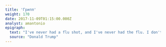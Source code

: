 ```yaml
---
title: 'Грипп'
weight: 170
date: 2017-11-09T01:15:00.000Z
analyst: amantonio
epigraph:
  text: "I've never had a flu shot, and I've never had the flu. I don't like the idea of injecting bad stuff into your body, which is basically what they do."
  source: "Donald Trump"
---
```

